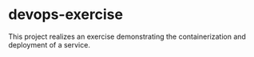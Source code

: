 # devops-exercise
This project realizes an exercise demonstrating the containerization and deployment of a service.
